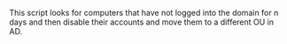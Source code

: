 This script looks for computers that have not logged into the domain for n days and then disable their accounts and move them to a different OU in AD. 
